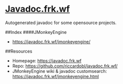 # [Javadoc.frk.wf](https://javadoc.frk.wf)
Autogenerated javadoc for some opensource projects.

##Index
####JMonkeyEngine
- https://javadoc.frk.wf/jmonkeyengine/



##Resources
- Homepage: https://javadoc.frk.wf
- Repo: https://github.com/riccardobl/javadoc.frk.wf/
- JMonkeyEngine wiki & javadoc customsearch: https://javadoc.frk.wf/jmonkeyengine.html


